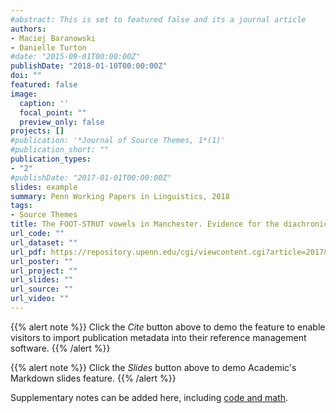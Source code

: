 ```yaml
---
#abstract: This is set to featured false and its a journal article
authors:
- Maciej Baranowski
- Danielle Turton
#date: "2015-09-01T00:00:00Z"
publishDate: "2018-01-10T00:00:00Z"
doi: ""
featured: false
image:
  caption: ''
  focal_point: ""
  preview_only: false
projects: []
#publication: '*Journal of Source Themes, 1*(1)'
#publication_short: ""
publication_types:
- "2"
#publishDate: "2017-01-01T00:00:00Z"
slides: example
summary: Penn Working Papers in Linguistics, 2018
tags:
- Source Themes
title: The FOOT-STRUT vowels in Manchester. Evidence for the diachronic precursor to the split?
url_code: ""
url_dataset: ""
url_pdf: https://repository.upenn.edu/cgi/viewcontent.cgi?article=2017&context=pwpl
url_poster: ""
url_project: ""
url_slides: ""
url_source: ""
url_video: ""
---
```


{{% alert note %}}
Click the *Cite* button above to demo the feature to enable visitors to import publication metadata into their reference management software.
{{% /alert %}}

{{% alert note %}}
Click the *Slides* button above to demo Academic's Markdown slides feature.
{{% /alert %}}

Supplementary notes can be added here, including [code and math](https://sourcethemes.com/academic/docs/writing-markdown-latex/).
